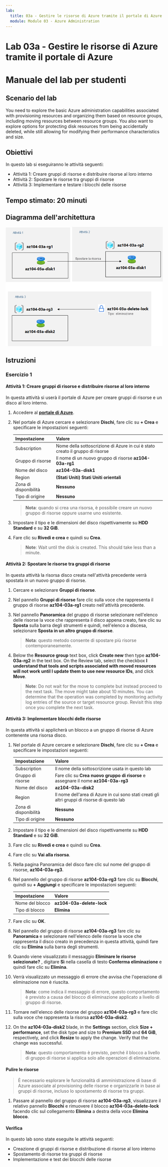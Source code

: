 ```yaml
---
lab:
  title: 03a - Gestire le risorse di Azure tramite il portale di Azure
  module: Module 03 - Azure Administration
---
```


# <a name="lab-03a---manage-azure-resources-by-using-the-azure-portal"></a>Lab 03a - Gestire le risorse di Azure tramite il portale di Azure
# <a name="student-lab-manual"></a>Manuale del lab per studenti

## <a name="lab-scenario"></a>Scenario del lab

You need to explore the basic Azure administration capabilities associated with provisioning resources and organizing them based on resource groups, including moving resources between resource groups. You also want to explore options for protecting disk resources from being accidentally deleted, while still allowing for modifying their performance characteristics and size.

## <a name="objectives"></a>Obiettivi

In questo lab si eseguiranno le attività seguenti:

+ Attività 1: Creare gruppi di risorse e distribuire risorse al loro interno
+ Attività 2: Spostare le risorse tra gruppi di risorse
+ Attività 3: Implementare e testare i blocchi delle risorse

## <a name="estimated-timing-20-minutes"></a>Tempo stimato: 20 minuti

## <a name="architecture-diagram"></a>Diagramma dell'architettura

![image](../media/lab03a.png)

## <a name="instructions"></a>Istruzioni

### <a name="exercise-1"></a>Esercizio 1

#### <a name="task-1-create-resource-groups-and-deploy-resources-to-resource-groups"></a>Attività 1: Creare gruppi di risorse e distribuire risorse al loro interno

In questa attività si userà il portale di Azure per creare gruppi di risorse e un disco al loro interno.

1. Accedere al [**portale di Azure**](http://portal.azure.com).

1. Nel portale di Azure cercare e selezionare **Dischi**, fare clic su **+ Crea** e specificare le impostazioni seguenti:

    |Impostazione|Valore|
    |---|---|
    |Subscription| Nome della sottoscrizione di Azure in cui è stato creato il gruppo di risorse |
    |Gruppo di risorse| Il nome di un nuovo gruppo di risorse **az104-03a-rg1** |
    |Nome del disco| **az104-03a-disk1** |
    |Region| **(Stati Uniti) Stati Uniti orientali** |
    |Zona di disponibilità| **Nessuno** |
    |Tipo di origine| **Nessuno** |

    >**Nota**: quando si crea una risorsa, è possibile creare un nuovo gruppo di risorse oppure usarne uno esistente.

1. Impostare il tipo e le dimensioni del disco rispettivamente su **HDD Standard** e su **32 GiB**.

1. Fare clic su **Rivedi e crea** e quindi su **Crea**.

    ><bpt id="p1">**</bpt>Note<ept id="p1">**</ept>: Wait until the disk is created. This should take less than a minute.

#### <a name="task-2-move-resources-between-resource-groups"></a>Attività 2: Spostare le risorse tra gruppi di risorse 

In questa attività la risorsa disco creata nell'attività precedente verrà spostata in un nuovo gruppo di risorse. 

1. Cercare e selezionare **Gruppi di risorse**. 

1. Nel pannello **Gruppi di risorse** fare clic sulla voce che rappresenta il gruppo di risorse **az104-03a-rg1** creato nell'attività precedente.

1. Nel pannello **Panoramica** del gruppo di risorse selezionare nell'elenco delle risorse la voce che rappresenta il disco appena creato, fare clic su **Sposta** sulla barra degli strumenti e quindi, nell'elenco a discesa, selezionare **Sposta in un altro gruppo di risorse**.

    >**Nota**: questo metodo consente di spostare più risorse contemporaneamente. 

1. Below the <bpt id="p1">**</bpt>Resource group<ept id="p1">**</ept> text box, click <bpt id="p2">**</bpt>Create new<ept id="p2">**</ept> then type <bpt id="p3">**</bpt>az104-03a-rg2<ept id="p3">**</ept> in the text box. On the Review tab, select the checkbox <bpt id="p1">**</bpt>I understand that tools and scripts associated with moved resources will not work until I update them to use new resource IDs<ept id="p1">**</ept>, and click <bpt id="p2">**</bpt>Move<ept id="p2">**</ept>.

    ><bpt id="p1">**</bpt>Note<ept id="p1">**</ept>: Do not wait for the move to complete but instead proceed to the next task. The move might take about 10 minutes. You can determine that the operation was completed by monitoring activity log entries of the source or target resource group. Revisit this step once you complete the next task.

#### <a name="task-3-implement-resource-locks"></a>Attività 3: Implementare blocchi delle risorse

In questa attività si applicherà un blocco a un gruppo di risorse di Azure contenente una risorsa disco.

1. Nel portale di Azure cercare e selezionare **Dischi**, fare clic su **+ Crea** e specificare le impostazioni seguenti:

    |Impostazione|Valore|
    |---|---|
    |Subscription| Il nome della sottoscrizione usata in questo lab |
    |Gruppo di risorse| Fare clic su **Crea nuovo gruppo di risorse** e assegnare il nome **az104-03a-rg3** |
    |Nome del disco| **az104-03a-disk2** |
    |Region| Il nome dell'area di Azure in cui sono stati creati gli altri gruppi di risorse di questo lab |
    |Zona di disponibilità| **Nessuno** |
    |Tipo di origine| **Nessuno** |

1. Impostare il tipo e le dimensioni del disco rispettivamente su **HDD Standard** e su **32 GiB**.

1. Fare clic su **Rivedi e crea** e quindi su **Crea**.

1. Fare clic su **Vai alla risorsa**.

1. Nella pagina Panoramica del disco fare clic sul nome del gruppo di risorse, **az104-03a-rg3**.

1. Nel pannello del gruppo di risorse **az104-03a-rg3** fare clic su **Blocchi**, quindi su **+ Aggiungi** e specificare le impostazioni seguenti:

    |Impostazione|Valore|
    |---|---|
    |Nome del blocco| **az104-03a-delete-lock** |
    |Tipo di blocco| **Elimina** |
    
1. Fare clic su **OK**.    

1. Nel pannello del gruppo di risorse **az104-03a-rg3** fare clic su **Panoramica** e selezionare nell'elenco delle risorse la voce che rappresenta il disco creato in precedenza in questa attività, quindi fare clic su **Elimina** sulla barra degli strumenti. 

1. Quando viene visualizzato il messaggio **Eliminare le risorse selezionate?** , digitare **Sì** nella casella di testo **Conferma eliminazione** e quindi fare clic su **Elimina**.

1. Verrà visualizzato un messaggio di errore che avvisa che l'operazione di eliminazione non è riuscita. 

    >**Nota**: come indica il messaggio di errore, questo comportamento è previsto a causa del blocco di eliminazione applicato a livello di gruppo di risorse.

1. Tornare nell'elenco delle risorse del gruppo **az104-03a-rg3** e fare clic sulla voce che rappresenta la risorsa **az104-03a-disk2**. 

1. On the <bpt id="p1">**</bpt>az104-03a-disk2<ept id="p1">**</ept> blade, in the <bpt id="p2">**</bpt>Settings<ept id="p2">**</ept> section, click <bpt id="p3">**</bpt>Size + performance<ept id="p3">**</ept>, set the disk type and size to <bpt id="p4">**</bpt>Premium SSD<ept id="p4">**</ept> and <bpt id="p5">**</bpt>64 GiB<ept id="p5">**</ept>, respectively, and click <bpt id="p6">**</bpt>Resize<ept id="p6">**</ept> to apply the change. Verify that the change was successful.

    >**Nota**: questo comportamento è previsto, perché il blocco a livello di gruppo di risorse si applica solo alle operazioni di eliminazione. 

#### <a name="clean-up-resources"></a>Pulire le risorse

   >È necessario esplorare le funzionalità di amministrazione di base di Azure associate al provisioning delle risorse e organizzarle in base ai gruppi di risorse, incluso lo spostamento di risorse tra gruppi.

1. Passare al pannello del gruppo di risorse **az104-03a-rg3**, visualizzare il relativo pannello **Blocchi** e rimuovere il blocco **az104-03a-delete-lock** facendo clic sul collegamento **Elimina** a destra della voce **Elimina blocco**.

#### <a name="review"></a>Verifica

In questo lab sono state eseguite le attività seguenti:

- Creazione di gruppi di risorse e distribuzione di risorse al loro interno
- Spostamento di risorse tra gruppi di risorse
- Implementazione e test dei blocchi delle risorse

